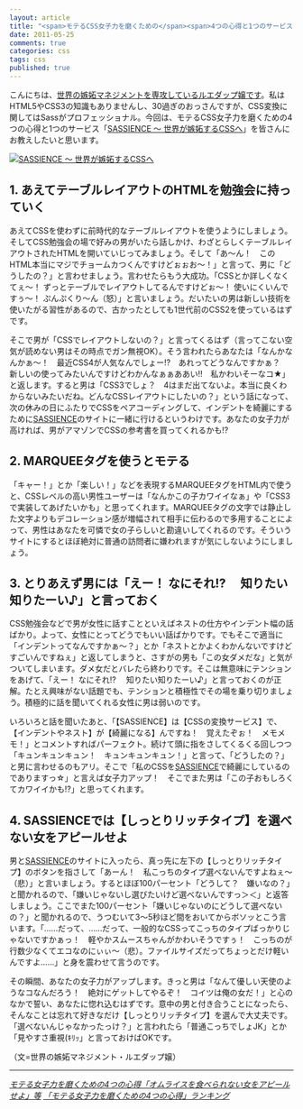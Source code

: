 ```yaml
---
layout: article
title: "<span>モテるCSS女子力を磨くための</span><span>4つの心得と1つのサービス「SASSIENCE」等</span>"
date: 2011-05-25
comments: true
categories: css
tags: css
published: true
---
```


こんにちは、[世界の嫉妬マネジメントを専攻しているルエダップ嬢です](http://kirei.biglobe.ne.jp/news/detail/20110426162331_pch19894)。私はHTML5やCSS3の知識もありませんし、30過ぎのおっさんですが、CSS変換に関してはSassがプロフェッショナル。今回は、モテるCSS女子力を磨くための4つの心得と1つのサービス「[SASSIENCE ～ 世界が嫉妬するCSSへ](http://sassience.com/)」を皆さんにお教えしたいと思います。

[![SASSIENCE ～ 世界が嫉妬するCSSへ](/assets/common/logo-sassience.gif)](http://sassience.com/)

<!-- READMORE -->


## 1. あえてテーブルレイアウトのHTMLを勉強会に持っていく

あえてCSSを使わずに前時代的なテーブルレイアウトを使うようにしましょう。そしてCSS勉強会の場で好みの男がいたら話しかけ、わざとらしくテーブルレイアウトされたHTMLを開いていじってみましょう。そして「あ～ん！　このHTML本当にマジでチョームカつくんですけどぉぉお～！」と言って、男に「どうしたの？」と言わせましょう。言わせたらもう大成功。「CSSとか詳しくなくてぇ～！ ずっとテーブルでレイアウトしてるんですけどぉ～！ 使いにくいんですぅ～！ ぷんぷくり～ん（怒）」と言いましょう。だいたいの男は新しい技術を使いたがる習性があるので、古かったとしても1世代前のCSS2を使っているはずです。

そこで男が「CSSでレイアウトしないの？」と言ってくるはず（言ってこない空気が読めない男はその時点でガン無視OK）。そう言われたらあなたは「なんかなんかぁ～！　最近CSS4が人気なんでしょー!?　あれってどうなんですかぁ？　新しいの使ってみたいんですけどわかんなぁぁああい!!　私かわいそーなコ★」と返します。すると男は「CSS3でしょ？　4はまだ出てないよ。本当に良くわからないみたいだね。どんなCSSレイアウトにしたいの？」という話になって、次の休みの日にふたりでCSSをペアコーディングして、インデントを綺麗にするために[SASSIENCE](http://sassience.com/)のサイトに一緒に行けるというわけです。あなたの女子力が高ければ、男がアマゾンでCSSの参考書を買ってくれるかも!?


## 2. MARQUEEタグを使うとモテる


「キャー！」とか「楽しい！」などを表現するMARQUEEタグをHTML内で使うと、CSSレベルの高い男性ユーザーは「なんかこの子カワイイなぁ」や「CSS3で実装してあげたいかも」と思ってくれます。MARQUEEタグの文字では静止した文字よりもデコレーション感が増幅されて相手に伝わるので多用することによって、男性はあなたを可憐で女の子らしいと勘違いしてくれるのです。そういうサイトにするとほぼ絶対に普通の訪問者に嫌われますが気にしないようにしましょう。


## 3. とりあえず男には「えー！ なにそれ!?　 知りたい知りたーい♪」と言っておく

CSS勉強会などで男が女性に話すことといえばネストの仕方やインデント幅の話ばかり。よって、女性にとってどうでもいい話ばかりです。でもそこで適当に「インデントってなんですかぁ～？」とか「ネストとかよくわかんないですけどすごいんですねぇ」と返してしまうと、さすがの男も「この女ダメだな」と気がついてしまいます。ダメ女だとバレたら終わりです。そこは無意味にテンションをあげて、「えー！ なにそれ!?　 知りたい知りたーい♪」と言っておくのが正解。たとえ興味がない話題でも、テンションと積極性でその場を乗り切りましょう。積極的に話を聞いてくれる女性に男は弱いのです。

いろいろと話を聞いたあと、「【SASSIENCE】は【CSSの変換サービス】で、【インデントやネスト】が【綺麗になる】んですね！　覚えたぞぉ！　メモメモ！」とコメントすればパーフェクト。続けて頭に指をさしてくるくる回しつつ「キュンキュンキュン！　キュンキュンキュン！」と言って、「どうしたの？」と男に言わせるのもアリ。そこで「私のCSSを[SASSIENCE](http://sassience.com/)で綺麗にしているのでありますっ☆」と言えば女子力アップ！　そこでまた男は「この子おもしろくてカワイイかも!?」と思ってくれます。


## 4. SASSIENCEでは【しっとりリッチタイプ】を選べない女をアピールせよ

男と[SASSIENCE](http://sassience.com/)のサイトに入ったら、真っ先に左下の【しっとりリッチタイプ】のボタンを指さして「あーん！　私こっちのタイプ選べないんですよねぇ～（悲）」と言いましょう。するとほぼ100パーセント「どうして？　嫌いなの？」と聞かれるので、「嫌いじゃないし選びたいけど選べないんですっ＞＜」と返答しましょう。ここでまた100パーセント「嫌いじゃないのにどうして選べないの？」と聞かれるので、うつむいて3～5秒ほど間をおいてからボソッとこう言います。「……だって、……だって、一般的なCSSってこっちのタイプばっかりじゃないですかぁっ！　軽やかスムースちゃんがかわいそうですぅ！　こっちのが行数少なくてエコなのにぃぃ～（悲）。ファイルサイズだってちょっとだけ軽いんですよ……」と身を震わせて言うのです。

その瞬間、あなたの女子力がアップします。きっと男は「なんて優しい天使のようなコなんだろう！　絶対にゲットしてやるぞ！　コイツは俺の女だ！」と心のなかで誓い、あなたに惚れ込むはずです。意中の男と付き合うことになったら、そんなことは忘れて好きなだけ【しっとりリッチタイプ】を選んで大丈夫です。「選べないんじゃなかったっけ？」と言われたら「普通こっちでしょJK」とか「見やすさ重視(ｷﾘｯ」と言っておけばOKです。

（文=世界の嫉妬マネジメント・ルエダップ嬢）

* * *

<cite>[モテる女子力を磨くための4つの心得「オムライスを食べられない女をアピールせよ」等](http://kirei.biglobe.ne.jp/news/detail/20110426162331_pch19894)</cite>
<cite>[「モテる女子力を磨くための4つの心得」ランキング](http://cielquis.net/girls-power/index.html)</cite>

